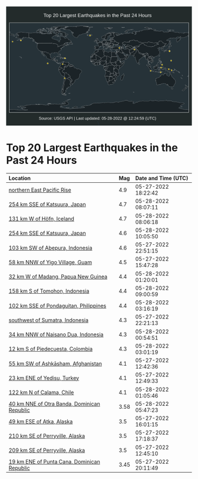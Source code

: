 ![Map](./map.png)

# Top 20 Largest Earthquakes in the Past 24 Hours

| Location | Mag | Date and Time (UTC) |
|:---|:---|:---|
| [northern East Pacific Rise](https://earthquake.usgs.gov/earthquakes/eventpage/us7000hd59) | 4.9 | 05-27-2022 18:22:42 |
| [254 km SSE of Katsuura, Japan](https://earthquake.usgs.gov/earthquakes/eventpage/us7000hd8h) | 4.7 | 05-28-2022 08:07:11 |
| [131 km W of Höfn, Iceland](https://earthquake.usgs.gov/earthquakes/eventpage/us7000hd8i) | 4.7 | 05-28-2022 08:06:18 |
| [254 km SSE of Katsuura, Japan](https://earthquake.usgs.gov/earthquakes/eventpage/us7000hd93) | 4.6 | 05-28-2022 10:05:50 |
| [103 km SW of Abepura, Indonesia](https://earthquake.usgs.gov/earthquakes/eventpage/us7000hd6t) | 4.6 | 05-27-2022 22:51:15 |
| [58 km NNW of Yigo Village, Guam](https://earthquake.usgs.gov/earthquakes/eventpage/us7000hd4e) | 4.5 | 05-27-2022 15:47:28 |
| [32 km W of Madang, Papua New Guinea](https://earthquake.usgs.gov/earthquakes/eventpage/us7000hd7d) | 4.4 | 05-28-2022 01:20:01 |
| [158 km S of Tomohon, Indonesia](https://earthquake.usgs.gov/earthquakes/eventpage/us7000hd8q) | 4.4 | 05-28-2022 09:00:59 |
| [102 km SSE of Pondaguitan, Philippines](https://earthquake.usgs.gov/earthquakes/eventpage/us7000hd7p) | 4.4 | 05-28-2022 03:16:19 |
| [southwest of Sumatra, Indonesia](https://earthquake.usgs.gov/earthquakes/eventpage/us7000hd6s) | 4.3 | 05-27-2022 22:21:13 |
| [34 km NNW of Naisano Dua, Indonesia](https://earthquake.usgs.gov/earthquakes/eventpage/us7000hd7a) | 4.3 | 05-28-2022 00:54:51 |
| [12 km S of Piedecuesta, Colombia](https://earthquake.usgs.gov/earthquakes/eventpage/us7000hd7k) | 4.3 | 05-28-2022 03:01:19 |
| [55 km SW of Ashkāsham, Afghanistan](https://earthquake.usgs.gov/earthquakes/eventpage/us7000hd0v) | 4.1 | 05-27-2022 12:42:36 |
| [23 km ENE of Yedisu, Turkey](https://earthquake.usgs.gov/earthquakes/eventpage/us7000hd20) | 4.1 | 05-27-2022 12:49:33 |
| [122 km N of Calama, Chile](https://earthquake.usgs.gov/earthquakes/eventpage/us7000hd7b) | 4.1 | 05-28-2022 01:05:46 |
| [40 km NNE of Otra Banda, Dominican Republic](https://earthquake.usgs.gov/earthquakes/eventpage/pr2022148000) | 3.58 | 05-28-2022 05:47:23 |
| [49 km ESE of Atka, Alaska](https://earthquake.usgs.gov/earthquakes/eventpage/us7000hd4x) | 3.5 | 05-27-2022 16:01:15 |
| [210 km SE of Perryville, Alaska](https://earthquake.usgs.gov/earthquakes/eventpage/us7000hd50) | 3.5 | 05-27-2022 17:18:37 |
| [209 km SE of Perryville, Alaska](https://earthquake.usgs.gov/earthquakes/eventpage/us7000hd0u) | 3.5 | 05-27-2022 12:45:10 |
| [19 km ENE of Punta Cana, Dominican Republic](https://earthquake.usgs.gov/earthquakes/eventpage/pr2022147000) | 3.45 | 05-27-2022 20:11:49 |
